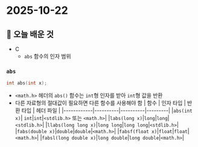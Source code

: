 # 2025-10-22

## 🧠 오늘 배운 것
- C
    - `abs` 함수의 인자 범위


### `abs`
```C
int abs(int x);
```
- `<math.h>` 헤더의 `abs()` 함수는 `int`형 인자를 받아 `int`형 값을 반환
- 다른 자료형의 절대값이 필요하면 다른 함수를 사용해야 함
    | 함수 | 인자 타입 | 반환 타입 | 헤더 파일 |
    |------------|----------|----------|---------|
    |`abs(int x)`| `int`|`int`|`<stdlib.h>` 또는 `<math.h>`|
    |`labs(long x)`|`long`|`long`|`<stdlib.h>`|
    |`llabs(long long x)`|`long long`|`long long`|`<stdlib.h>`|
    |`fabs(double x)`|`double`|`double`|`<math.h>`|
    |`fabsf(float x)`|`float`|`float`|`<math.h>`|
    |`fabsl(long double x)`|`long double`|`long double`|`<math.h>`|
